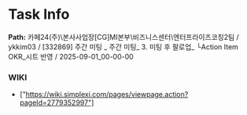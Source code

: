 # Task Info

**Path:** 카페24(주)\본사사업장\[CG]MI본부\비즈니스센터\엔터프라이즈코칭2팀 / ykkim03 / [332869] 주간 미팅 _ 주간 미팅_ 3. 미팅 후 팔로업_ └Action Item OKR_시트 반영 / 2025-09-01_00-00-00

### WIKI
- ["https://wiki.simplexi.com/pages/viewpage.action?pageId=2779352997"]

